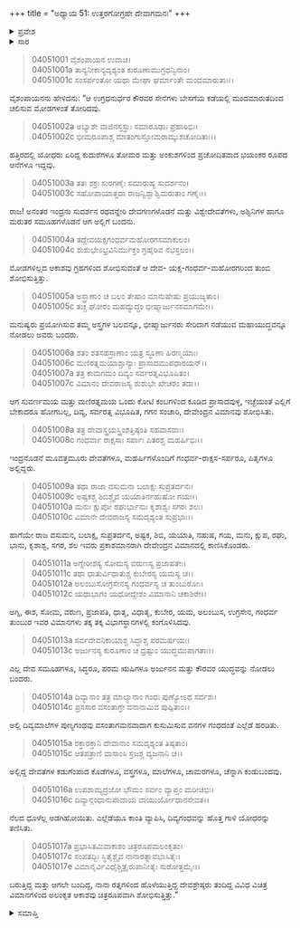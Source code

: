 +++
title = "ಅಧ್ಯಾಯ 51: ಉತ್ತರಗೋಗ್ರಹೇ ದೇವಾಗಮನಃ"
+++

<details><summary>ಪ್ರವೇಶ</summary>


।।   ಓಂ ಓಂ ನಮೋ ನಾರಾಯಣಾಯ।।   ಶ್ರೀ ವೇದವ್ಯಾಸಾಯ ನಮಃ ।।

ಶ್ರೀ ಕೃಷ್ಣದ್ವೈಪಾಯನ ವೇದವ್ಯಾಸ ವಿರಚಿತ  

**ಶ್ರೀ ಮಹಾಭಾರತ**

**ವಿರಾಟ ಪರ್ವ**

**ಗೋಹರಣ ಪರ್ವ**

**ಅಧ್ಯಾಯ 51**

</details>


<details><summary>ಸಾರ</summary>

ಕೌರವಸೇನೆಯೊಡನೆ ಅರ್ಜುನನ ಯುದ್ಧವನ್ನು ವೀಕ್ಷಿಸಲು ಇಂದ್ರನು ದೇವಗಣಗಳೊಡನೆ ಮತ್ತು ವಿಶ್ವೇದೇವತೆಗಳು, ಅಶ್ವಿನಿಗಳ ಹಾಗೂ ಮರುತರ ಸಮೂಹಗಳೊಡನೆ ಬಂದು ಆಗಸದಲ್ಲಿ ನೆರೆದುದು (1-17).

</details>


> 04051001 ವೈಶಂಪಾಯನ ಉವಾಚ।  
04051001a ತಾನ್ಯನೀಕಾನ್ಯದೃಶ್ಯಂತ ಕುರೂಣಾಮುಗ್ರಧನ್ವಿನಾಂ।  
04051001c ಸಂಸರ್ಪಂತೋ ಯಥಾ ಮೇಘಾ ಘರ್ಮಾಂತೇ ಮಂದಮಾರುತಾಃ।।

ವೈಶಂಪಾಯನನು ಹೇಳಿದನು: “ಆ ಉಗ್ರಧನುರ್ಧರ ಕೌರವರ ಸೇನೆಗಳು ಬೇಸಗೆಯ ಕಡೆಯಲ್ಲಿ ಮಂದಮಾರುತದಿಂದ ಚಲಿಸುವ ಮೋಡಗಳಂತೆ ತೋರಿದವು.

> 04051002a ಅಭ್ಯಾಶೇ ವಾಜಿನಸ್ತಸ್ಥುಃ ಸಮಾರೂಢಾಃ ಪ್ರಹಾರಿಭಿಃ।  
04051002c ಭೀಮರೂಪಾಶ್ಚ ಮಾತಂಗಾಸ್ತೋಮರಾಮ್ಕುಶಚೋದಿತಾಃ।।

ಹತ್ತಿರದಲ್ಲಿ ಯೋಧರು ಏರಿದ್ದ ಕುದುರೆಗಳೂ ತೋಮರ ಮತ್ತು ಅಂಕುಶಗಳಿಂದ ಪ್ರಚೋದಿತವಾದ ಭಯಂಕರ ರೂಪದ ಆನೆಗಳೂ ಇದ್ದವು.

> 04051003a ತತಃ ಶಕ್ರಃ ಸುರಗಣೈಃ ಸಮಾರುಹ್ಯ ಸುದರ್ಶನಂ।  
04051003c ಸಹೋಪಾಯಾತ್ತದಾ ರಾಜನ್ವಿಶ್ವಾಶ್ವಿಮರುತಾಂ ಗಣೈಃ।।

ರಾಜ! ಅನಂತರ ಇಂದ್ರನು ಸುದರ್ಶನ ರಥವನ್ನೇರಿ ದೇವಗಣಗಳೊಡನೆ ಮತ್ತು ವಿಶ್ವೇದೇವತೆಗಳು, ಅಶ್ವಿನಿಗಳ ಹಾಗೂ ಮರುತರ ಸಮೂಹಗಳೊಡನೆ ಆಗ ಅಲ್ಲಿಗೆ ಬಂದನು.

> 04051004a ತದ್ದೇವಯಕ್ಷಗಂಧರ್ವಮಹೋರಗಸಮಾಕುಲಂ।   
04051004c ಶುಶುಭೇಽಭ್ರವಿನಿರ್ಮುಕ್ತಂ ಗ್ರಹೈರಿವ ನಭಸ್ತಲಂ।।

ಮೋಡಗಳಿಲ್ಲದ ಆಕಾಶವು ಗ್ರಹಗಳಿಂದ ಶೋಭಿಸುವಂತೆ ಆ ದೇವ- ಯಕ್ಷ-ಗಂಧರ್ವ-ಮಹೋರಗರಿಂದ ತುಂಬಿ ಶೋಭಿಸುತ್ತಿತ್ತು.

> 04051005a ಅಸ್ತ್ರಾಣಾಂ ಚ ಬಲಂ ತೇಷಾಂ ಮಾನುಷೇಷು ಪ್ರಯುಜ್ಯತಾಂ।  
04051005c ತಚ್ಚ ಘೋರಂ ಮಹದ್ಯುದ್ಧಂ ಭೀಷ್ಮಾರ್ಜುನಸಮಾಗಮೇ।।

ಮನುಷ್ಯರು ಪ್ರಯೋಗಿಸುವ ತಮ್ಮ ಅಸ್ತ್ರಗಳ ಬಲವನ್ನೂ, ಭೀಷ್ಮಾರ್ಜುನರು ಸೇರಿದಾಗ ನಡೆಯುವ ಮಹಾಯುದ್ಧವನ್ನೂ ನೋಡಲು ಅವರು ಬಂದರು.

> 04051006a ಶತಂ ಶತಸಹಸ್ರಾಣಾಂ ಯತ್ರ ಸ್ಥೂಣಾ ಹಿರಣ್ಮಯಾಃ।  
04051006c ಮಣಿರತ್ನಮಯಾಶ್ಚಾನ್ಯಾಃ ಪ್ರಾಸಾದಮುಪಧಾರಯನ್।।  
04051007a ತತ್ರ ಕಾಮಗಮಂ ದಿವ್ಯಂ ಸರ್ವರತ್ನವಿಭೂಷಿತಂ।  
04051007c ವಿಮಾನಂ ದೇವರಾಜಸ್ಯ ಶುಶುಭೇ ಖೇಚರಂ ತದಾ।।

ಆಗ ಸುವರ್ಣಮಯ ಮತ್ತು ಮಣಿರತ್ನಮಯ ಒಂದು ಕೋಟಿ ಕಂಬಗಳಿಂದ ಕೂಡಿದ ಪ್ರಾಸಾದವುಳ್ಳ, ಇಚ್ಛೆಯಂತೆ ಎಲ್ಲಿಗೆ ಬೇಕಾದರೂ ಹೋಗಬಲ್ಲ, ದಿವ್ಯ, ಸರ್ವರತ್ನ ವಿಭೂಷಿತ, ಗಗನ ಸಂಚಾರಿ, ದೇವೇಂದ್ರನ ವಿಮಾನವು ಶೋಭಿಸಿತು.

> 04051008a ತತ್ರ ದೇವಾಸ್ತ್ರಯಸ್ತ್ರಿಂಶತ್ತಿಷ್ಠಂತಿ ಸಹವಾಸವಾಃ।  
04051008c ಗಂಧರ್ವಾ ರಾಕ್ಷಸಾಃ ಸರ್ಪಾಃ ಪಿತರಶ್ಚ ಮಹರ್ಷಿಭಿಃ।।

ಇಂದ್ರನೊಡನೆ ಮೂವತ್ತಮೂರು ದೇವತೆಗಳೂ, ಮಹರ್ಷಿಗಳೊಂದಿಗೆ ಗಂಧರ್ವ-ರಾಕ್ಷಸ-ಸರ್ಪರೂ, ಪಿತೃಗಳೂ ಅಲ್ಲಿದ್ದರು.

> 04051009a ತಥಾ ರಾಜಾ ವಸುಮನಾ ಬಲಾಕ್ಷಃ ಸುಪ್ರತರ್ದನಃ।  
04051009c ಅಷ್ಟಕಶ್ಚ ಶಿಬಿಶ್ಚೈವ ಯಯಾತಿರ್ನಹುಷೋ ಗಯಃ।।  
04051010a ಮನುಃ ಕ್ಷುಪೋ ರಘುರ್ಭಾನುಃ ಕೃಶಾಶ್ವಃ ಸಗರಃ ಶಲಃ।  
04051010c ವಿಮಾನೇ ದೇವರಾಜಸ್ಯ ಸಮದೃಶ್ಯಂತ ಸುಪ್ರಭಾಃ।।

ಹಾಗೆಯೇ ರಾಜ ವಸುಮನ, ಬಲಾಕ್ಷ, ಸುಪ್ರತರ್ದನ, ಅಷ್ಟಕ, ಶಿಬಿ, ಯಯಾತಿ, ನಹುಷ, ಗಯ, ಮನು, ಕ್ಷುಪ, ರಘು, ಭಾನು, ಕೃಶಾಶ್ವ, ಸಗರ, ಶಲ ಇವರು ಪ್ರಕಾಶಮಾನರಾಗಿ ದೇವೇಂದ್ರನ ವಿಮಾನದಲ್ಲಿ ಕಾಣಿಸಿಕೊಂಡರು.

> 04051011a ಅಗ್ನೇರೀಶಸ್ಯ ಸೋಮಸ್ಯ ವರುಣಸ್ಯ ಪ್ರಜಾಪತೇಃ।  
04051011c ತಥಾ ಧಾತುರ್ವಿಧಾತುಶ್ಚ ಕುಬೇರಸ್ಯ ಯಮಸ್ಯ ಚ।।   
04051012a ಅಲಂಬುಸೋಗ್ರಸೇನಸ್ಯ ಗಂಧರ್ವಸ್ಯ ಚ ತುಂಬುರೋಃ।  
04051012c ಯಥಾಭಾಗಂ ಯಥೋದ್ದೇಶಂ ವಿಮಾನಾನಿ ಚಕಾಶಿರೇ।।

ಅಗ್ನಿ, ಈಶ, ಸೋಮ, ವರುಣ, ಪ್ರಜಾಪತಿ, ಧಾತೃ, ವಿಧಾತೃ, ಕುಬೇರ, ಯಮ, ಅಲಂಬುಸ, ಉಗ್ರಸೇನ, ಗಂಧರ್ವ ತುಂಬುರ ಇವರ ವಿಮಾನಗಳು ತಕ್ಕ ತಕ್ಕ ವಿಭಾಗಸ್ಥಾನಗಳಲ್ಲಿ ಕಂಗೊಳಿಸಿದವು.

> 04051013a ಸರ್ವದೇವನಿಕಾಯಾಶ್ಚ ಸಿದ್ಧಾಶ್ಚ ಪರಮರ್ಷಯಃ।   
04051013c ಅರ್ಜುನಸ್ಯ ಕುರೂಣಾಂ ಚ ದ್ರಷ್ಟುಂ ಯುದ್ಧಮುಪಾಗತಾಃ।।

ಎಲ್ಲ ದೇವ ಸಮೂಹಗಳೂ, ಸಿದ್ಧರೂ, ಪರಮ ಋಷಿಗಳೂ ಅರ್ಜುನನ ಮತ್ತು ಕೌರವರ ಯುದ್ಧವನ್ನು ನೋಡಲು ಬಂದರು.

> 04051014a ದಿವ್ಯಾನಾಂ ತತ್ರ ಮಾಲ್ಯಾನಾಂ ಗಂಧಃ ಪುಣ್ಯೋಽಥ ಸರ್ವಶಃ।  
04051014c ಪ್ರಸಸಾರ ವಸಂತಾಗ್ರೇ ವನಾನಾಮಿವ ಪುಷ್ಪಿತಾಂ।।

ಅಲ್ಲಿ ದಿವ್ಯಮಾಲೆಗಳ ಪುಣ್ಯಗಂಧವು ವಸಂತಾಗಮನವಾದಾಗ ಕುಸುಮಿಸುವ ವನಗಳ ಗಂಧದಂತೆ ಎಲ್ಲೆಡೆ ಹರಡಿತು.

> 04051015a ರಕ್ತಾರಕ್ತಾನಿ ದೇವಾನಾಂ ಸಮದೃಶ್ಯಂತ ತಿಷ್ಠತಾಂ।  
04051015c ಆತಪತ್ರಾಣಿ ವಾಸಾಂಸಿ ಸ್ರಜಶ್ಚ ವ್ಯಜನಾನಿ ಚ।।

ಅಲ್ಲಿದ್ದ ದೇವತೆಗಳ ಕಡುಗೆಂಪಾದ ಕೊಡೆಗಳೂ, ವಸ್ತ್ರಗಳೂ, ಮಾಲೆಗಳೂ, ಚಾಮರಗಳೂ, ಚೆನ್ನಾಗಿ ಕಂಡುಬಂದವು.

> 04051016a ಉಪಶಾಮ್ಯದ್ರಜೋ ಭೌಮಂ ಸರ್ವಂ ವ್ಯಾಪ್ತಂ ಮರೀಚಿಭಿಃ।   
04051016c ದಿವ್ಯಾನ್ಗಂಧಾನುಪಾದಾಯ ವಾಯುರ್ಯೋಧಾನಸೇವತ।।

ನೆಲದ ಧೂಳೆಲ್ಲ ಅಡಗಿಹೋಯಿತು. ಎಲ್ಲೆಡೆಯೂ ಕಾಂತಿ ವ್ಯಾಪಿಸಿ, ದಿವ್ಯಗಂಧವನ್ನು ಹೊತ್ತ ಗಾಳಿ ಯೋಧರನ್ನು ತಣಿಸಿತು.

> 04051017a ಪ್ರಭಾಸಿತಮಿವಾಕಾಶಂ ಚಿತ್ರರೂಪಮಲಂಕೃತಂ।  
04051017c ಸಂಪತದ್ಭಿಃ ಸ್ಥಿತೈಶ್ಚೈವ ನಾನಾರತ್ನಾವಭಾಸಿತೈಃ।  
04051017e ವಿಮಾನೈರ್ವಿವಿಧೈಶ್ಚಿತ್ರೈರುಪಾನೀತೈಃ ಸುರೋತ್ತಮೈಃ।।

ಬರುತ್ತಿದ್ದ ಮತ್ತು ಆಗಲೇ ಬಂದಿದ್ದ, ನಾನಾ ರತ್ನಗಳಿಂದ ಹೊಳೆಯುತ್ತಿದ್ದ ದೇವಶ್ರೇಷ್ಠರು ತಂದಿದ್ದ ವಿವಿಧ ವಿಚಿತ್ರ ವಿಮಾನಗಳಿಂದ ಅಲಂಕೃತ ಆಕಾಶವು ಚಿತ್ರರೂಪವಾಗಿ ಶೋಭಿಸುತ್ತಿತ್ತು.”

<details><summary>ಸಮಾಪ್ತಿ</summary>


ಇತಿ ಶ್ರೀ ಮಹಾಭಾರತೇ ವಿರಾಟ ಪರ್ವಣಿ ಗೋಹರಣ ಪರ್ವಣಿ ಉತ್ತರಗೋಗ್ರಹೇ ದೇವಾಗಮನೇ ಏಕಪಂಚಾಶತ್ತಮೋಽಧ್ಯಾಯಃ।  
ಇದು ಶ್ರೀ ಮಹಾಭಾರತದಲ್ಲಿ ವಿರಾಟ ಪರ್ವದಲ್ಲಿ ಗೋಹರಣ ಪರ್ವದಲ್ಲಿ ಉತ್ತರಗೋಗ್ರಹದಲ್ಲಿ ದೇವಾಗಮನದಲ್ಲಿ ಐವತ್ತೊಂದನೆಯ ಅಧ್ಯಾಯವು.



</details>
